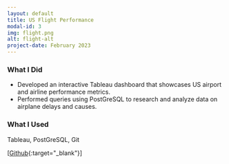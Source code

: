 ```yaml
---
layout: default
title: US Flight Performance
modal-id: 3
img: flight.png
alt: flight-alt
project-date: February 2023
---
```


### What I Did
- Developed an interactive Tableau dashboard that showcases US airport and airline performance metrics.
- Performed queries using PostGreSQL to research and analyze data on airplane delays and causes.

### What I Used
Tableau, PostGreSQL, Git

[[Github](https://github.com/j3li/US-Flight-Performance){:target="_blank"}]
